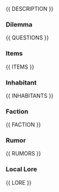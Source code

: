 {{ DESCRIPTION }}

### Dilemma

{{ QUESTIONS }}

### Items

{{ ITEMS }}

### Inhabitant

{{ INHABITANTS }}

### Faction

{{ FACTION }}

### Rumor

{{ RUMORS }}

### Local Lore

{{ LORE }}